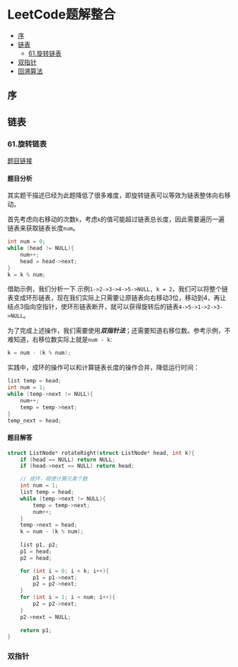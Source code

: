 # LeetCode题解整合
<!-- @import "[TOC]" {cmd="toc" depthFrom=2 depthTo=3 orderedList=false} -->
<!-- code_chunk_output -->

* [序](#序)
* [链表](#链表)
    * [61.旋转链表](##61.旋转链表)
* [双指针](#双指针)
* [回溯算法](#回溯算法)

## 序

## 链表

### 61.旋转链表
[题目链接](https://leetcode-cn.com/problems/rotate-list/)

#### 题目分析
其实题干描述已经为此题降低了很多难度，即旋转链表可以等效为链表整体向右移动。

首先考虑向右移动的次数`k`，考虑`k`的值可能超过链表总长度，因此需要遍历一遍链表来获取链表长度`num`。
```c
int num = 0;
while (head != NULL){
    num++;
    head = head->next;
}
k = k % num;
```
借助示例，我们分析一下
示例`1->2->3->4->5->NULL, k = 2`，我们可以将整个链表变成环形链表，现在我们实际上只需要让原链表向右移动3位，移动到4，再让结点3指向空指针，使环形链表断开，就可以获得旋转后的链表`4->5->1->2->3->NULL`。

为了完成上述操作，我们需要使用***双指针法***；还需要知道右移位数。参考示例，不难知道，右移位数实际上就是`num - k`:
```c
k = num - (k % num);
```

实践中，成环的操作可以和计算链表长度的操作合并，降低运行时间：
```c
list temp = head;
int num = 1;
while (temp->next != NULL){
    num++;
    temp = temp->next;
}
temp_next = head;

```
#### 题目解答

```c
struct ListNode* rotateRight(struct ListNode* head, int k){
    if (head == NULL) return NULL;
    if (head->next == NULL) return head;

    // 成环，顺便计算元素个数
    int num = 1;
    list temp = head;
    while (temp->next != NULL){
        temp = temp->next;
        num++;
    }
    temp->next = head;
    k = num - (k % num);
    
    list p1, p2;
    p1 = head;
    p2 = head;

    for (int i = 0; i < k; i++){
        p1 = p1->next;
        p2 = p2->next;
    }
    for (int i = 1; i < num; i++){
        p2 = p2->next;
    }
    p2->next = NULL;
    
    return p1;
}
```


### 双指针

